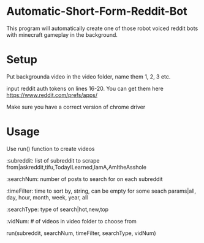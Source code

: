 # Automatic-Short-Form-Reddit-Bot
This program will automatically create one of those robot voiced reddit bots with minecraft gameplay in the background.

# Setup
Put backgrounda video in the video folder, name them 1, 2, 3 etc.

input reddit auth tokens on lines 16-20. You can get them here https://www.reddit.com/prefs/apps/

Make sure you have a correct version of chrome driver

# Usage
Use run() function to create videos



:subreddit: list of subreddit to scrape from|askreddit,tifu,TodayILearned,IamA,AmItheAsshole

:searchNum: number of posts to search for on each subreddit

:timeFilter: time to sort by, string, can be empty for some seach params|all, day, hour, month, week, year, all

:searchType: type of search|hot,new,top

:vidNum: # of videos in video folder to choose from

run(subreddit, searchNum, timeFilter, searchType, vidNum)
